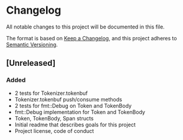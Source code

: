 # Changelog

All notable changes to this project will be documented in this file.

The format is based on [Keep a Changelog](https://keepachangelog.com/en/1.0.0/),
and this project adheres to [Semantic Versioning](https://semver.org/spec/v2.0.0.html).

## [Unreleased]

### Added
- 2 tests for Tokenizer.tokenbuf
- Tokenizer.tokenbuf push/consume methods
- 2 tests for fmt::Debug on Token and TokenBody
- fmt::Debug implementation for Token and TokenBody
- Token, TokenBody, Span structs
- Initial readme that describes goals for this project
- Project license, code of conduct